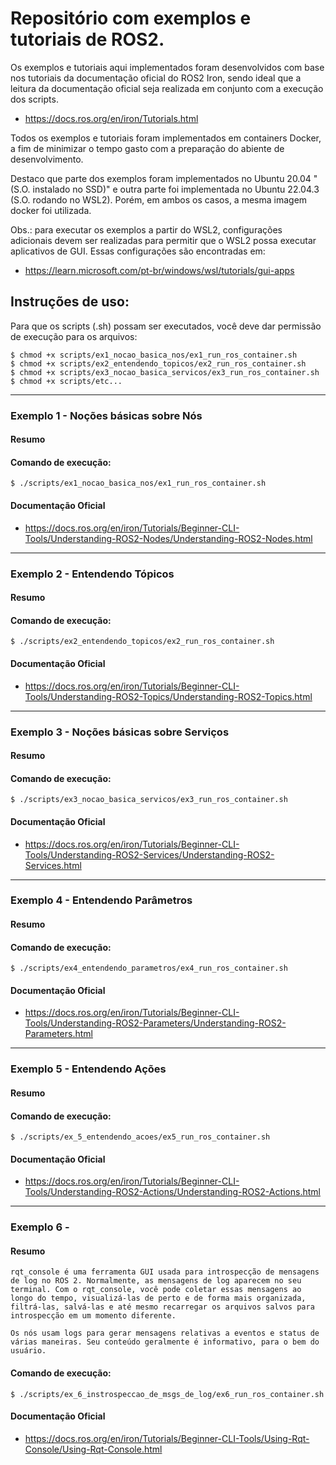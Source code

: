 # Repositório com exemplos e tutoriais de ROS2.

Os exemplos e tutoriais aqui implementados foram desenvolvidos com base nos tutoriais 
da documentação oficial do ROS2 Iron, sendo ideal que a leitura da documentação oficial 
seja realizada em conjunto com a execução dos scripts.

- https://docs.ros.org/en/iron/Tutorials.html

Todos os exemplos e tutoriais foram implementados em containers Docker, a fim 
de minimizar o tempo gasto com a preparação do abiente de desenvolvimento.

Destaco que parte dos exemplos foram implementados no Ubuntu 20.04 "(S.O. instalado no SSD)" 
e outra parte foi implementada no Ubuntu 22.04.3 (S.O. rodando no WSL2). Porém, em ambos 
os casos, a mesma imagem docker foi utilizada.

Obs.: para executar os exemplos a partir do WSL2, configurações adicionais devem ser 
realizadas para permitir que o WSL2 possa executar aplicativos de GUI. Essas configurações 
são encontradas em: 

- https://learn.microsoft.com/pt-br/windows/wsl/tutorials/gui-apps

## Instruções de uso:

Para que os scripts (.sh) possam ser executados, você deve dar permissão de execução para os arquivos:

    $ chmod +x scripts/ex1_nocao_basica_nos/ex1_run_ros_container.sh
    $ chmod +x scripts/ex2_entendendo_topicos/ex2_run_ros_container.sh
    $ chmod +x scripts/ex3_nocao_basica_servicos/ex3_run_ros_container.sh
    $ chmod +x scripts/etc...

---------------------------------------------------------------------------------------------------
### Exemplo 1 - Noções básicas sobre Nós

#### Resumo

#### Comando de execução:
    $ ./scripts/ex1_nocao_basica_nos/ex1_run_ros_container.sh

#### Documentação Oficial
- https://docs.ros.org/en/iron/Tutorials/Beginner-CLI-Tools/Understanding-ROS2-Nodes/Understanding-ROS2-Nodes.html


---------------------------------------------------------------------------------------------------
### Exemplo 2 - Entendendo Tópicos

#### Resumo

#### Comando de execução:
    $ ./scripts/ex2_entendendo_topicos/ex2_run_ros_container.sh

#### Documentação Oficial
- https://docs.ros.org/en/iron/Tutorials/Beginner-CLI-Tools/Understanding-ROS2-Topics/Understanding-ROS2-Topics.html


---------------------------------------------------------------------------------------------------
### Exemplo 3 - Noções básicas sobre Serviços

#### Resumo

#### Comando de execução:
    $ ./scripts/ex3_nocao_basica_servicos/ex3_run_ros_container.sh

#### Documentação Oficial
- https://docs.ros.org/en/iron/Tutorials/Beginner-CLI-Tools/Understanding-ROS2-Services/Understanding-ROS2-Services.html


---------------------------------------------------------------------------------------------------
### Exemplo 4 - Entendendo Parâmetros

#### Resumo

#### Comando de execução:
    $ ./scripts/ex4_entendendo_parametros/ex4_run_ros_container.sh

#### Documentação Oficial
- https://docs.ros.org/en/iron/Tutorials/Beginner-CLI-Tools/Understanding-ROS2-Parameters/Understanding-ROS2-Parameters.html


---------------------------------------------------------------------------------------------------
### Exemplo 5 - Entendendo Ações

#### Resumo

#### Comando de execução:
    $ ./scripts/ex_5_entendendo_acoes/ex5_run_ros_container.sh

#### Documentação Oficial
- https://docs.ros.org/en/iron/Tutorials/Beginner-CLI-Tools/Understanding-ROS2-Actions/Understanding-ROS2-Actions.html


---------------------------------------------------------------------------------------------------
### Exemplo 6 - 

#### Resumo
    rqt_console é uma ferramenta GUI usada para introspecção de mensagens de log no ROS 2. Normalmente, as mensagens de log aparecem no seu terminal. Com o rqt_console, você pode coletar essas mensagens ao longo do tempo, visualizá-las de perto e de forma mais organizada, filtrá-las, salvá-las e até mesmo recarregar os arquivos salvos para introspecção em um momento diferente.

    Os nós usam logs para gerar mensagens relativas a eventos e status de várias maneiras. Seu conteúdo geralmente é informativo, para o bem do usuário.

#### Comando de execução:
    $ ./scripts/ex_6_instrospeccao_de_msgs_de_log/ex6_run_ros_container.sh

#### Documentação Oficial
- https://docs.ros.org/en/iron/Tutorials/Beginner-CLI-Tools/Using-Rqt-Console/Using-Rqt-Console.html
